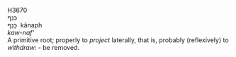 <body>
  <p>H3670<br>  כּנף  <br> כָּנַף  ‎  kânaph  <br><i>kaw-naf‘ </i><br>A primitive root; properly to <i>project</i> laterally, that is, probably (reflexively) to <i>withdraw: - </i>be removed.<br></p>
 </body>